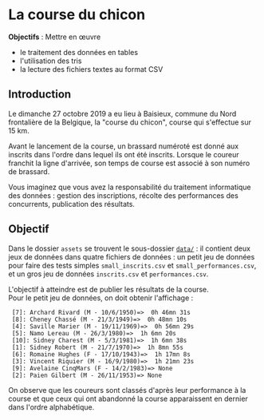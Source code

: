 La course du chicon
===================


**Objectifs** : Mettre en œuvre

-   le traitement des données en tables
-   l'utilisation des tris
-   la lecture des fichiers textes au format CSV


Introduction
------------

Le dimanche 27 octobre 2019 a eu lieu à Baisieux, commune du Nord frontalière de la Belgique, la "course du chicon", course qui s'effectue sur 15 km.

Avant le lancement de la course, un brassard numéroté est donné aux inscrits dans l'ordre dans lequel ils ont été inscrits. Lorsque le coureur franchit la ligne d'arrivée, son temps de course est associé à son numéro de brassard.

Vous imaginez que vous avez la responsabilité du traitement informatique des données : gestion des inscriptions, récolte des performances des concurrents, publication des résultats.

Objectif
-----------

Dans le dossier `assets` se trouvent le sous-dossier [`data/`](./data) : il contient deux jeux de données dans quatre fichiers de données : un petit jeu  de données pour faire des tests simples `small_inscrits.csv` et `small_performances.csv`, et un gros jeu de données `inscrits.csv` et `performances.csv`.


L'objectif à atteindre est de publier les résultats de la course.   
Pour le petit jeu de données, on doit obtenir l'affichage :

     [7]: Archard Rivard (M - 10/6/1950)=>  0h 46mn 31s
     [8]: Cheney Chassé (M - 21/3/1949)=>  0h 48mn 10s
     [4]: Saville Marier (M - 19/11/1969)=>  0h 56mn 29s
     [5]: Namo Lereau (M - 26/3/1980)=>  1h 6mn 20s
     [10]: Sidney Charest (M - 5/3/1981)=>  1h 6mn 38s
     [1]: Sidney Robert (M - 21/7/1970)=>  1h 8mn 55s
     [6]: Romaine Hughes (F - 17/10/1943)=>  1h 17mn 8s
     [3]: Vincent Riquier (M - 16/9/1980)=>  1h 21mn 23s
     [9]: Avelaine CinqMars (F - 14/2/1983)=> None
     [2]: Paien Gilbert (M - 26/11/1953)=> None
     
On observe que les coureurs sont classés d'après leur performance à la course et que ceux qui ont abandonné la course apparaissent en dernier dans l'ordre alphabétique.


      


